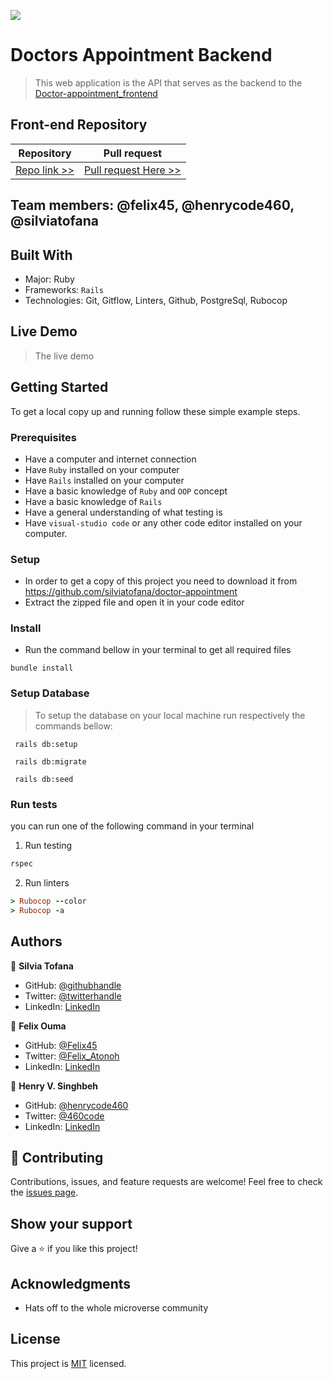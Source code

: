 ![](https://img.shields.io/badge/Microverse-blueviolet)

# Doctors Appointment Backend

> This web application is the API that serves as the backend to the [Doctor-appointment_frontend](https://github.com/Felix45/Doctor-Appointment-Front-end)

## Front-end Repository
| Repository | Pull request |
|------------|------------|
|[Repo link >>](https://github.com/Felix45/Doctor-Appointment-Front-end)|[Pull request Here >>](https://github.com/Felix45/Doctor-Appointment-Front-end)|

## Team members: @felix45, @henrycode460, @silviatofana


## Built With

- Major: Ruby
- Frameworks: `Rails`
- Technologies: Git, Gitflow, Linters, Github, PostgreSql, Rubocop

## Live Demo 
> The live demo [](http://finalcapstonedoctorappointment.herokuapp.com/api-docs/index.html)

## Getting Started
To get a local copy up and running follow these simple example steps.

### Prerequisites
- Have a computer and internet connection
- Have `Ruby` installed on your computer
- Have `Rails` installed on your computer
- Have a basic knowledge of `Ruby` and `OOP` concept
- Have a basic knowledge of `Rails`
- Have a general understanding of what testing is
- Have `visual-studio code` or any other code editor installed on your computer.

### Setup
- In order to get a copy of this project you need to download it from https://github.com/silviatofana/doctor-appointment
- Extract the zipped file and open it in your code editor
### Install
- Run the command bellow in your terminal to get all required files
```
bundle install
```

### Setup Database
> To setup the database on your local machine run respectively the commands bellow:
```
 rails db:setup
``` 
```
 rails db:migrate
``` 
```
 rails db:seed
``` 
### Run tests
you can run one of the following command in your terminal
1. Run testing
```Ruby
rspec
```
2. Run linters
```Ruby
> Rubocop --color
> Rubocop -a
```
## Authors

👤 **Silvia Tofana**

- GitHub: [@githubhandle](https://github.com/silviatofana)
- Twitter: [@twitterhandle](https://twitter.com/silviatofana)
- LinkedIn: [LinkedIn](https://www.linkedin.com/in/silviatofana/)


👤 **Felix Ouma**

- GitHub: [@Felix45](https://github.com/Felix45)
- Twitter: [@Felix_Atonoh](https://twitter.com/Felix_Atonoh)
- LinkedIn: [LinkedIn](https://www.linkedin.com/in/felix-ouma/)

👤 **Henry V. Singhbeh**

- GitHub: [@henrycode460](https://github.com/henrycode460)
- Twitter: [@460code](https://twitter.com/460code)
- LinkedIn: [LinkedIn](https://www.linkedin.com/in/henry-varflay-singbeh-75707b229/)


## 🤝 Contributing

Contributions, issues, and feature requests are welcome!
Feel free to check the [issues page](../../issues/).
## Show your support

Give a ⭐️ if you like this project!
## Acknowledgments

- Hats off to the whole microverse community

## License 

This project is [MIT](MIT.md) licensed.
